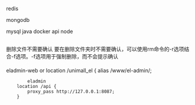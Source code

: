 redis

mongodb

mysql
java
docker
api
node
##
删除文件不需要确认
要在删除文件夹时不需要确认，可以使用rm命令的-r选项结合-f选项。-f选项用于强制删除，而不会提示确认

####
eladmin-web or 
        location /unimall_el {
            alias /www/el-admin/;

            eladmin
        location /api {
            proxy_pass http://127.0.0.1:8087;
        }
